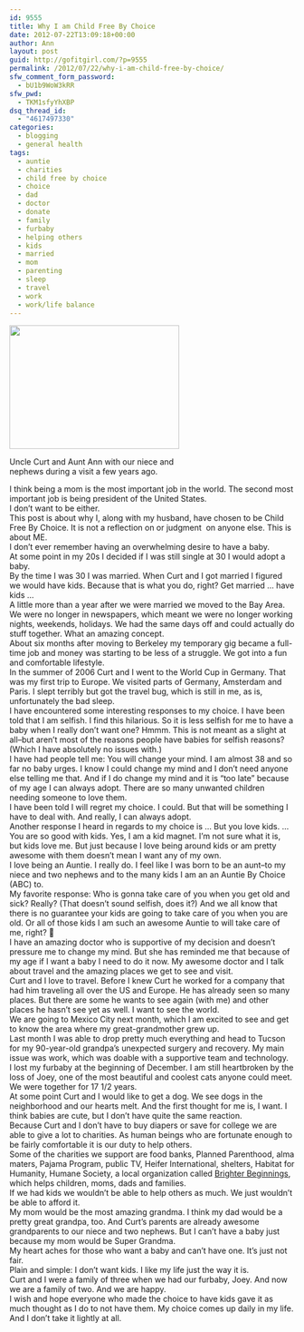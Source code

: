 ```yaml
---
id: 9555
title: Why I am Child Free By Choice
date: 2012-07-22T13:09:18+00:00
author: Ann
layout: post
guid: http://gofitgirl.com/?p=9555
permalink: /2012/07/22/why-i-am-child-free-by-choice/
sfw_comment_form_password:
  - bU1b9WoW3kRR
sfw_pwd:
  - TKM1sfyYhXBP
dsq_thread_id:
  - "4617497330"
categories:
  - blogging
  - general health
tags:
  - auntie
  - charities
  - child free by choice
  - choice
  - dad
  - doctor
  - donate
  - family
  - furbaby
  - helping others
  - kids
  - married
  - mom
  - parenting
  - sleep
  - travel
  - work
  - work/life balance
---
```

<div id="attachment_9556" style="width: 310px" class="wp-caption alignleft">
  <a href="http://gofitgirl.com/?attachment_id=9556" rel="attachment wp-att-9556"><img class="size-medium wp-image-9556" title="niece nephews" src="http://gofitgirl.com/wp-content/uploads/2012/07/niece-nephews-300x218.jpg" alt="" width="300" height="218" /></a>
  
  <p class="wp-caption-text">
    Uncle Curt and Aunt Ann with our niece and nephews during a visit a few years ago.
  </p>
</div>

  
I think being a mom is the most important job in the world. The second most important job is being president of the United States.  
I don&#8217;t want to be either.  
This post is about why I, along with my husband, have chosen to be Child Free By Choice. It is not a reflection on or judgment  on anyone else. This is about ME.  
I don&#8217;t ever remember having an overwhelming desire to have a baby.  
At some point in my 20s I decided if I was still single at 30 I would adopt a baby.  
By the time I was 30 I was married. When Curt and I got married I figured we would have kids. Because that is what you do, right? Get married … have kids …  
A little more than a year after we were married we moved to the Bay Area. We were no longer in newspapers, which meant we were no longer working nights, weekends, holidays. We had the same days off and could actually do stuff together. What an amazing concept.  
About six months after moving to Berkeley my temporary gig became a full-time job and money was starting to be less of a struggle. We got into a fun and comfortable lifestyle.  
In the summer of 2006 Curt and I went to the World Cup in Germany. That was my first trip to Europe. We visited parts of Germany, Amsterdam and Paris. I slept terribly but got the travel bug, which is still in me, as is, unfortunately the bad sleep.  
I have encountered some interesting responses to my choice. I have been told that I am selfish. I find this hilarious. So it is less selfish for me to have a baby when I really don&#8217;t want one? Hmmm. This is not meant as a slight at all&#8211;but aren&#8217;t most of the reasons people have babies for selfish reasons? (Which I have absolutely no issues with.)  
I have had people tell me: You will change your mind. I am almost 38 and so far no baby urges. I know I could change my mind and I don&#8217;t need anyone else telling me that. And if I do change my mind and it is &#8220;too late&#8221; because of my age I can always adopt. There are so many unwanted children needing someone to love them.  
I have been told I will regret my choice. I could. But that will be something I have to deal with. And really, I can always adopt.  
Another response I heard in regards to my choice is … But you love kids. … You are so good with kids. Yes, I am a kid magnet. I&#8217;m not sure what it is, but kids love me. But just because I love being around kids or am pretty awesome with them doesn&#8217;t mean I want any of my own.  
I love being an Auntie. I really do. I feel like I was born to be an aunt&#8211;to my niece and two nephews and to the many kids I am an an Auntie By Choice (ABC) to.  
My favorite response: Who is gonna take care of you when you get old and sick? Really? (That doesn&#8217;t sound selfish, does it?) And we all know that there is no guarantee your kids are going to take care of you when you are old. Or all of those kids I am such an awesome Auntie to will take care of me, right? 🙂  
I have an amazing doctor who is supportive of my decision and doesn&#8217;t pressure me to change my mind. But she has reminded me that because of my age if I want a baby I need to do it now. My awesome doctor and I talk about travel and the amazing places we get to see and visit.  
Curt and I love to travel. Before I knew Curt he worked for a company that had him traveling all over the US and Europe. He has already seen so many places. But there are some he wants to see again (with me) and other places he hasn&#8217;t see yet as well. I want to see the world.  
We are going to Mexico City next month, which I am excited to see and get to know the area where my great-grandmother grew up.  
Last month I was able to drop pretty much everything and head to Tucson for my 90-year-old grandpa&#8217;s unexpected surgery and recovery. My main issue was work, which was doable with a supportive team and technology.  
I lost my furbaby at the beginning of December. I am still heartbroken by the loss of Joey, one of the most beautiful and coolest cats anyone could meet. We were together for 17 1/2 years.  
At some point Curt and I would like to get a dog. We see dogs in the neighborhood and our hearts melt. And the first thought for me is, I want. I think babies are cute, but I don&#8217;t have quite the same reaction.  
Because Curt and I don&#8217;t have to buy diapers or save for college we are able to give a lot to charities. As human beings who are fortunate enough to be fairly comfortable it is our duty to help others.  
Some of the charities we support are food banks, Planned Parenthood, alma maters, Pajama Program, public TV, Heifer International, shelters, Habitat for Humanity, Humane Society, a local organization called [Brighter Beginnings](http://www.brighter-beginnings.org/), which helps children, moms, dads and families.  
If we had kids we wouldn&#8217;t be able to help others as much. We just wouldn&#8217;t be able to afford it.  
My mom would be the most amazing grandma. I think my dad would be a pretty great grandpa, too. And Curt&#8217;s parents are already awesome grandparents to our niece and two nephews. But I can&#8217;t have a baby just because my mom would be Super Grandma.  
My heart aches for those who want a baby and can&#8217;t have one. It&#8217;s just not fair.  
Plain and simple: I don&#8217;t want kids. I like my life just the way it is.  
Curt and I were a family of three when we had our furbaby, Joey. And now we are a family of two. And we are happy.  
I wish and hope everyone who made the choice to have kids gave it as much thought as I do to not have them. My choice comes up daily in my life. And I don&#8217;t take it lightly at all.